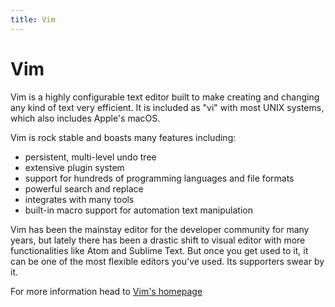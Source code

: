```yaml
---
title: Vim
---
```

# Vim

Vim is a highly configurable text editor built to make creating and changing any kind of text very efficient. It is included as "vi" with most UNIX systems, which also includes Apple's macOS.

Vim is rock stable and boasts many features including:
- persistent, multi-level undo tree
- extensive plugin system
- support for hundreds of programming languages and file formats
- powerful search and replace
- integrates with many tools
- built-in macro support for automation text manipulation


Vim has been the mainstay editor for the developer community for many years, but lately there has been a drastic shift to visual editor with more functionalities like Atom and Sublime Text. But once you get used to it, it can be one of the most flexible editors you've used. Its supporters swear by it.

For more information head to <a href='https://vim.sourceforge.io' target='_blank' rel='nofollow'>Vim's homepage</a>
